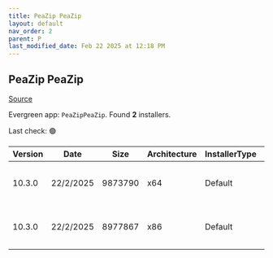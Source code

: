 ```yaml
---
title: PeaZip PeaZip
layout: default
nav_order: 2
parent: P
last_modified_date: Feb 22 2025 at 12:18 PM
---
```


## PeaZip PeaZip

[Source](https://peazip.github.io/)

Evergreen app: `PeaZipPeaZip`. Found **2** installers.

Last check: 🟢

| Version | Date      | Size    | Architecture | InstallerType | Type | URI                                                                                                                                                                        |
| ------- | --------- | ------- | ------------ | ------------- | ---- | -------------------------------------------------------------------------------------------------------------------------------------------------------------------------- |
| 10.3.0  | 22/2/2025 | 9873790 | x64          | Default       | exe  | [https://github.com/peazip/PeaZip/releases/download/10.3.0/peazip-10.3.0.WIN64.exe](https://github.com/peazip/PeaZip/releases/download/10.3.0/peazip-10.3.0.WIN64.exe)     |
| 10.3.0  | 22/2/2025 | 8977867 | x86          | Default       | exe  | [https://github.com/peazip/PeaZip/releases/download/10.3.0/peazip-10.3.0.WINDOWS.exe](https://github.com/peazip/PeaZip/releases/download/10.3.0/peazip-10.3.0.WINDOWS.exe) |
